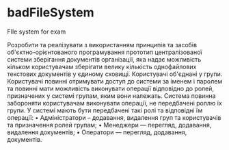 # badFileSystem
FIle system for exam

Розробити та реалізувати з використанням принципів та засобів об'єктно-орієнтованого програмування прототип централізованої системи зберігання документів організації, яка надає можливість кільком користувачам зберігати велику кількість однофайлових текстових документів у єдиному сховищі. Користувачі об'єднані у групи. Користувачі повинні отримувати доступ до системи за іменем і паролем та повинні мати можливість виконувати операції відповідно до ролей, призначених у системі групам, яким вони належать. Система повинна забороняти користувачам виконувати операції, не передбачені роллю їх групи. У системі мають бути передбачені такі ролі та відповідні їм операції: 
•	Адміністратори – додавання, видалення груп та користувачів та призначення ролей групам; 
•	Менеджери — перегляд, додавання, видалення документів; 
•	Оператори — перегляд, додавання, документів. 
